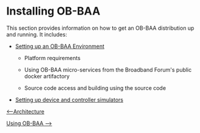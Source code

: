 
<a id="installing" />

Installing OB-BAA
=================

This section provides information on how to get an OB-BAA distribution
up and running. It includes:

- [Setting up an OB-BAA Environment](env/index.md#env)

    -   Platform requirements

    -   Using OB-BAA micro-services from the Broadband Forum\'s
        public docker artifactory

    -   Source code access and building using the source code

- [Setting up device and controller simulators](sim/index.md#sim)


[<--Architecture](../architecture/index.md#architecture)

[Using OB-BAA -->](../using/index.md#using)
